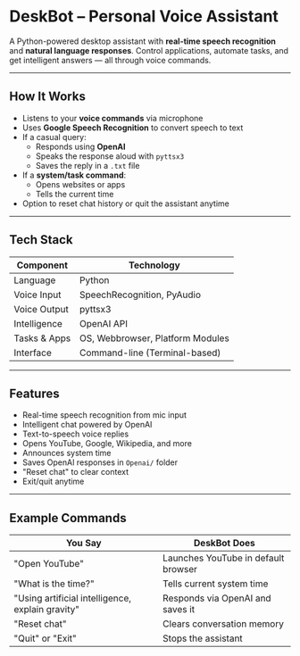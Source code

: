 # DeskBot – Personal Voice Assistant

A Python-powered desktop assistant with **real-time speech recognition** and **natural language responses**. Control applications, automate tasks, and get intelligent answers — all through voice commands.

---

## How It Works

- Listens to your **voice commands** via microphone
- Uses **Google Speech Recognition** to convert speech to text
- If a casual query:
  - Responds using **OpenAI**
  - Speaks the response aloud with `pyttsx3`
  - Saves the reply in a `.txt` file
- If a **system/task command**:
  - Opens websites or apps
  - Tells the current time
- Option to reset chat history or quit the assistant anytime

---

## Tech Stack

| Component      | Technology                         |
|----------------|-------------------------------------|
| Language       | Python                              |
| Voice Input    | SpeechRecognition, PyAudio          |
| Voice Output   | pyttsx3                             |
| Intelligence   | OpenAI API      |
| Tasks & Apps   | OS, Webbrowser, Platform Modules    |
| Interface      | Command-line (Terminal-based)       |

---

## Features

- Real-time speech recognition from mic input
- Intelligent chat powered by OpenAI
- Text-to-speech voice replies
- Opens YouTube, Google, Wikipedia, and more
- Announces system time
- Saves OpenAI responses in `Openai/` folder
- "Reset chat" to clear context
- Exit/quit anytime

---

## Example Commands

| You Say                                | DeskBot Does                           |
|----------------------------------------|----------------------------------------|
| "Open YouTube"                         | Launches YouTube in default browser    |
| "What is the time?"                    | Tells current system time              |
| "Using artificial intelligence, explain gravity" | Responds via OpenAI and saves it     |
| "Reset chat"                           | Clears conversation memory             |
| "Quit" or "Exit"                       | Stops the assistant                    |
